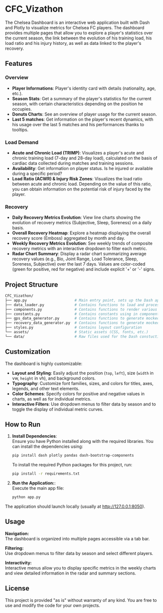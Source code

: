 # CFC_Vizathon

The Chelsea Dashboard is an interactive web application built with Dash and Plotly to visualize metrics for Chelsea FC players. The dashboard provides multiple pages that allow you to explore a player's statistics over the current season, the link between the evolution of his training load, his load ratio and his injury history, as well as data linked to the player's recovery.

## Features
### Overview
- **Player Informations**: Player's identity card with details (nationality, age, etc.).
- **Season Stats**:  Get a summary of the player's statistics for the current season, with certain characteristics depending on the position he occupies.
- **Donuts Charts**:  See an overview of player usage for the current season.
- **Last 5 matches**:  Get information on the player's recent dynamics, with his usage over the last 5 matches and his performances thanks to tooltips.

### Load Demand
- **Acute and Chronic Load (TRIMP)**: Visualizes a player's acute and chronic training load (7-day and 28-day load), calculated on the basis of cardiac data collected during matches and training sessions.
- **Availability**:  Get information on player status. Is he injured or available during a specific period?
- **Load Ratio (ACWR) & Injury Risk Zones**:  Visualizes the load ratio between acute and chronic load. Depending on the value of this ratio, you can obtain information on the potential risk of injury faced by the player.

### Recovery
- **Daily Recovery Metrics Evolution**: View line charts showing the evolution of recovery metrics (Subjective, Sleep, Soreness) on a daily basis.
- **Overall Recovery Heatmap**: Explore a heatmap displaying the overall recovery score (Emboss) aggregated by month and day.
- **Weekly Recovery Metrics Evolution**: See weekly trends of composite recovery metrics with an interactive dropdown to filter each metric.
- **Radar Chart Summary**: Display a radar chart summarizing average recovery values (e.g., Bio, Joint Range, Load Tolerance, Sleep, Soreness, Subjective) over the last 7 days. Values are color-coded (green for positive, red for negative) and include explicit '+' or '-' signs.

## Project Structure
```bash
CFC_Vizathon/
├── app.py                      # Main entry point, sets up the Dash app and its layout
├── data_loader.py              # Contains functions to load and process raw recovery data
├── components.py               # Contains functions to render various charts and components
├── constants.py                # Contains constants using in components (colors, font size, etc.)
├── gps_data_generator.py       # Contains functions to generate mocked data for GPS data
├── recovery_data_generator.py  # Contains functions to generate mocked data for recovery data
├── styles.py                   # Contains layout configuration
└── assets/                     # Static assets (CSS, fonts, etc.)
└── data/                       # Raw files used for the Dash constuction
```

## Customization

The dashboard is highly customizable:
- **Layout and Styling**: Easily adjust the position (`top`, `left`), size (`width` in vw, `height` in vh), and background colors.
- **Typography**: Customize font families, sizes, and colors for titles, axes, legends, and other text elements.
- **Color Schemes**: Specify colors for positive and negative values in charts, as well as for individual metrics.
- **Interactive Filters**: Use dropdown menus to filter data by season and to toggle the display of individual metric curves.

## How to Run

1. **Install Dependencies**:  
  Ensure you have Python installed along with the required libraries. You can install the dependencies using:
    ```bash
    pip install dash plotly pandas dash-bootstrap-components
    ```
    
    To install the required Python packages for this project, run:
    
    ```bash
    pip install -r requirements.txt
    ```

2. **Run the Application:**:  
  Execute the main app file:
    ```bash
    python app.py
    ```

The application should launch locally (usually at http://127.0.0.1:8050).

## Usage

**Navigation:**  
The dashboard is organized into multiple pages accessible via a tab bar.

**Filtering:**  
Use dropdown menus to filter data by season and select different players.

**Interactivity:**  
Interactive menus allow you to display specific metrics in the weekly charts and view detailed information in the radar and summary sections.

## License

This project is provided "as is" without warranty of any kind. You are free to use and modify the code for your own projects.
